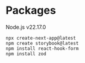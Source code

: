 # Packages

Node.js v22.17.0

```
npx create-next-app@latest
npm create storybook@latest
npm install react-hook-form
npm install zod
```
